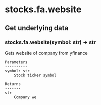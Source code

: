 # stocks.fa.website

## Get underlying data 
### stocks.fa.website(symbol: str) -> str

Gets website of company from yfinance

    Parameters
    ----------
    symbol: str
        Stock ticker symbol

    Returns
    -------
    str
        Company we
